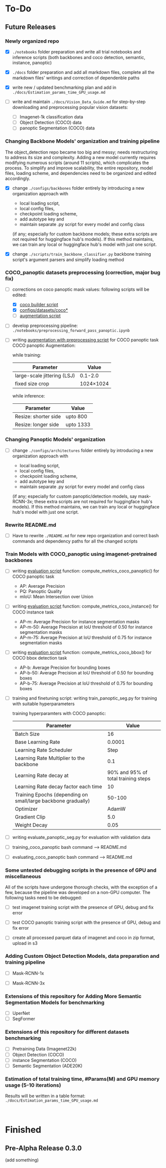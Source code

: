 # To-Do

## Future Releases

### Newly organized repo

- [x] `./notebooks` folder preparation and write all trial notebooks and inference scripts (both backbones and coco detection, semantic, instance, panoptic)
- [x] `./docs` folder preparation and add all markdown files, complete all the markdown files' writings and correction of dependenble paths
- [x] write new / updated benchmarking plan and add in `./docs/Estimation_params_time_GPU_usage.md`

- [ ] write and maintain `./docs/Vision_Data_Guide.md` for step-by-step downloading and preprocessing popular vision datasets:
    - [ ] Imagenet-1k classification data
    - [ ] Object Detection (COCO) data
    - [ ] panoptic Segmentation (COCO) data

### Changing Backbone Models' organization and training pipeline

The object_detection repo became too big and messy; needs restructuring to address its size and complexity. Adding a new model currently requires modifying numerous scripts (around 11 scripts), which complicates the process. To simplify and improve scalability, the entire repository, model files, loading scheme, and dependencies need to be organized and edited accordingly.

- [x] change `./configs/backbones` folder entirely by introducing a new organization approach with 
    - local loading script, 
    - local config files, 
    - checkpoint loading scheme, 
    - add autotype key and 
    - maintain separate .py script for every model and config class 
    
    (if any; especially for custom backbone models; these extra scripts are not required for huggingface hub's models). If this method maintains, we can train any local or huggingface hub's model with just one script.

- [x] change `./scripts/train_backbone_classifier.py` backbone training script's argument parsers and simplify loading method


### COCO_panoptic datasets preprocessing (correction, major bug fix)

- [ ] corrections on coco panoptic mask values: following scripts will be edited:
    - [x] [coco builder script](./utils/coco_dataset_script.py)
    - [x] [configs/datasets/coco*](./configs/datasets/)
    - [ ] [augmentation script](./utils/augmentations.py)

- [ ] develop preprocessing pipeline: `./notebooks/preprocessing_forward_pass_panoptic.ipynb`
- [ ] writing [augmentation with preprocessing script](./utils/augmentations.py) for COCO panoptic task
    COCO panoptic Augmentation:

    while training:

    | Parameter                     | Value     |
    |-------------------------------|-----------|
    | large-scale jittering (LSJ)   | 0.1-2.0   |
    | fixed size crop               | 1024×1024 |

    while inference:

    | Parameter                     | Value     |
    |-------------------------------|-----------|
    | Resize: shorter side          | upto 800  |
    | Resize: longer side           | upto 1333 |


### Changing Panoptic Models' organization

- [ ] change `./configs/architectures` folder entirely by introducing a new organization approach with 
    - local loading script, 
    - local config files, 
    - checkpoint loading scheme, 
    - add autotype key and 
    - maintain separate .py script for every model and config class 
    
    (if any; especially for custom panoptic/detection models, say mask-RCNN-3x; these extra scripts are not required for huggingface hub's models). If this method maintains, we can train any local or huggingface hub's model with just one script.


### Rewrite README.md

- [ ] Have to rewrite `./README.md` for new repo organization and correct bash commands and dependency paths for all the changed scripts

### Train Models with COCO_panoptic using imagenet-pretrained backbones

- [ ] writing [evaluation script](./utils/evaluation.py) function: compute_metrics_coco_panoptic() for COCO panoptic task

    - AP: Average Precision
    - PQ: Panoptic Quality
    - mIoU: Mean Intersection over Union

- [ ] writing [evaluation script](./utils/evaluation.py) function: compute_metrics_coco_instance() for COCO instance task

    - AP-m: Average Precision for instance segmentation masks
    - AP-m-50: Average Precision at IoU threshold of 0.50 for instance segmentation masks
    - AP-m-75: Average Precision at IoU threshold of 0.75 for instance segmentation masks

- [ ] writing [evaluation script](./utils/evaluation.py) function: compute_metrics_coco_bbox() for COCO bbox detection task

    - AP-b: Average Precision for bounding boxes
    - AP-b-50: Average Precision at IoU threshold of 0.50 for bounding boxes
    - AP-b-75: Average Precision at IoU threshold of 0.75 for bounding boxes


- [ ] training and finetuning script: writing train_panoptic_seg.py for training with suitable hyperparameters
    
    training hyperparamters with COCO panoptic:

    | Parameter                      | Value     |
    |-------------------------------|----------|
    | Batch Size                    | 16     |
    | Base Learning Rate            | 0.0001     |
    | Learning Rate Scheduler       | Step   |
    | Learning Rate Multiplier to the backbone       | 0.1   |
    | Learning Rate decay at      | 90% and 95% of total training steps   |
    | Learning Rate decay factor each time      | 10   |
    | Training Epochs (depending on small/large backbone gradually)              | 50-100      |
    | Optimizer                     | AdamW    |
    | Gradient Clip                 | 5.0      |
    | Weight Decay                  | 0.05     |


- [ ] writing evaluate_panoptic_seg.py for evaluation with validation data

- [ ] training_coco_panoptic bash command --> README.md
- [ ] evaluating_coco_panoptic bash command --> README.md


### Some untested debugging scripts in the presence of GPU and miscellaneous

All of the scripts have undergone thorough checks, with the exception of a few, because the pipeline was developed on a non-GPU computer. The following tasks need to be debugged:

- [ ] test imagenet training script with the presence of GPU, debug and fix error
- [ ] test COCO panoptic training script with the presence of GPU, debug and fix error
- [ ] create all processed parquet data of imagenet and coco in zip format, upload in s3


### Adding Custom Object Detection Models, data preparation and training pipeline

- [ ] Mask-RCNN-1x
- [ ] Mask-RCNN-3x


### Extensions of this repository for Adding More Semantic Segmentation Models for benchmarking

- [ ] UperNet
- [ ] SegFormer

### Extensions of this repository for different datasets benchmarking

- [ ] Pretraining Data (Imagenet22k)
- [ ] Object Detection (COCO)
- [ ] instance Segmentation (COCO)
- [ ] Semantic Segmentation (ADE20K)

### Estimation of total training time, #Params(M) and GPU memory usage (5-10 iterations)

Results will be written in a table format: `./docs/Estimation_params_time_GPU_usage.md`


<br>


# Finished

## Pre-Alpha Release 0.3.0

(add something)

<!-- ### DOCS Organization -->

